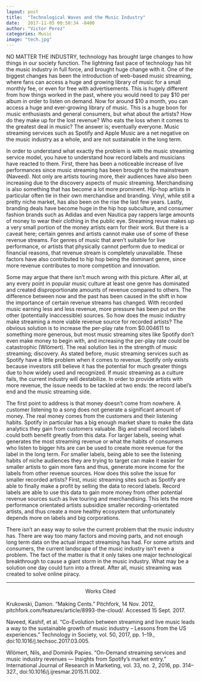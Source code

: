 ```yaml
---
layout: post
title:  "Technological Waves and the Music Industry"
date:   2017-11-05 00:50:34 -0400
author: "Victor Perez"
categories: Music
image: "tech.jpg"
---
```

NO MATTER THE INDUSTRY, technology has brought large changes to how things in our society function. The lightning fast pace of technology has hit the music industry in full force, and brought huge change with it. One of the biggest changes has been the introduction of web-based music streaming, where fans can access a huge and growing library of music for a small monthly fee, or even for free with advertisements. This is hugely different from how things worked in the past, where you would need to pay $10 per album in order to listen on demand. Now for around $10 a month, you can access a huge and ever-growing library of music. This is a huge boon for music enthusiasts and general consumers, but what about the artists? How do they make up for the lost revenue? Who eats the loss when it comes to the greatest deal in music? The answer is; eventually everyone. Music streaming services such as Spotify and Apple Music are a net negative on the music industry as a whole, and are not sustainable in the long term.

In order to understand what exactly the problem is with the music streaming service model, you have to understand how record labels and musicians have reacted to them. First, there has been a noticeable increase of live performances since music streaming has been brought to the mainstream (Naveed). Not only are artists touring more, their audiences have also been increasing due to the discovery aspects of music streaming. Merchandising is also something that has become a lot more prominent. Hip-hop artists in particular often tie in their own merchandise and branding. Vinyl, while still a pretty niche market, has also been on the rise the last few years. Lastly, branding deals have become huge in the hip hop subculture, and consumer fashion brands such as Adidas and even Nautica pay rappers large amounts of money to wear their clothing in the public eye. Streaming revue makes up a very small portion of the money artists earn for their work. But there is a caveat here; certain genres and artists cannot make use of some of these revenue streams. For genres of music that aren’t suitable for live performance, or artists that physically cannot perform due to medical or financial reasons, that revenue stream is completely unavailable. These factors have also contributed to hip hop being the dominant genre, since more revenue contributes to more competition and innovation.

Some may argue that there isn’t much wrong with this picture. After all, at any every point in popular music culture at least one genre has dominated and created disproportionate amounts of revenue compared to others. The difference between now and the past has been caused in the shift in how the importance of certain revenue streams has changed. With recorded music earning less and less revenue, more pressure has been put on the other (potentially inaccessible) sources. So how does the music industry make streaming a more viable revenue source for recorded artists? The obvious solution is to increase the per-play rate from $0.004611 to something more generous, but most music streaming sites like Spotify don’t even make money to begin with, and increasing the per-play rate could be catastrophic (Wlömert). The real solution lies in the strength of music streaming; discovery. As stated before, music streaming services such as Spotify have a little problem when it comes to revenue. Spotify only exists because investors still believe it has the potential for much greater things due to how widely used and recognized. If music streaming as a culture fails, the current industry will destabilize. In order to provide artists with more revenue, the issue needs to be tackled at two ends: the record label’s end and the music streaming side.

The first point to address is that money doesn’t come from nowhere. A customer listening to a song does not generate a significant amount of money. The real money comes from the customers and their listening habits. Spotify in particular has a big enough market share to make the data analytics they gain from customers valuable. Big and small record labels could both benefit greatly from this data. For larger labels, seeing what generates the most streaming revenue or what the habits of consumers who listen to bigger hits are can be used to create more revenue for the label in the long term. For smaller labels, being able to see the listening habits of niche audiences they are trying to target can make it easier for smaller artists to gain more fans and thus, generate more income for the labels from other revenue sources. How does this solve the issue for smaller recorded artists? First, music streaming sites such as Spotify are able to finally make a profit by selling the data to record labels. Record labels are able to use this data to gain more money from other potential revenue sources such as live touring and merchandising. This lets the more performance orientated artists subsidize smaller recording-orientated artists, and thus create a more healthy ecosystem that unfortunately depends more on labels and big corporations.

There isn’t an easy way to solve the current problem that the music industry has. There are way too many factors and moving parts, and not enough long term data on the actual impact streaming has had. For some artists and consumers, the current landscape of the music industry isn’t even a problem. The fact of the matter is that it only takes one major technological breakthrough to cause a giant storm in the music industry. What may be a solution one day could turn into a threat. After all, music streaming was created to solve online piracy.

***
<center>Works Cited</center>
<br>
Krukowski, Damon. “Making Cents.” Pitchfork, 14 Nov. 2012, pitchfork.com/features/article/8993-the-cloud/. Accessed 15 Sept. 2017.

Naveed, Kashif, et al. “Co-Evolution between streaming and live music leads a way to the sustainable growth of music industry – Lessons from the US experiences.” Technology in Society, vol. 50, 2017, pp. 1–19., doi:10.1016/j.techsoc.2017.03.005.

Wlömert, Nils, and Dominik Papies. “On-Demand streaming services and music industry revenues — Insights from Spotify’s market entry.” International Journal of Research in Marketing, vol. 33, no. 2, 2016, pp. 314–327., doi:10.1016/j.ijresmar.2015.11.002.

